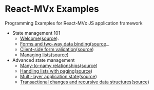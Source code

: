 # React-MVx Examples
Programming Examples for React-MVx JS application framework

- State management 101
    - [Welcome](https://gaperton.github.io/react-mvx-examples/dist/welcome.html)([source](/src/welcome.jsx)).
    - [Forms and two-way data binding]()([source](/src/form.jsx)_.
    - [Client-side form validation]()([source](/src/validation.jsx))
    - [Managing lists]()([source](/src/.jsx))
- Advanced state management
    - [Many-to-namy relationships]()([source](/src/manytomany.jsx))
    - [Handling lists with paging]()([source](/src/collection.jsx))
    - [Multi-layer application state]()([source](/src/multipage.jsx))
    - [Transactional changes and recursive data structures]()([source](/src/recursive.jsx))
